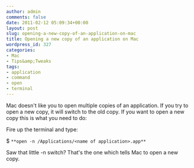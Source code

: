 ```yaml
---
author: admin
comments: false
date: 2011-02-12 05:09:34+00:00
layout: post
slug: opening-a-new-copy-of-an-application-on-mac
title: Opening a new copy of an application on Mac
wordpress_id: 327
categories:
- Mac
- Tips&amp;Tweaks
tags:
- application
- command
- open
- terminal
---
```


Mac doesn't like you to open multiple copies of an application. If you try to open a new copy, it will switch to the old copy. If you want to open a new copy this is what you need to do:





Fire up the terminal and type:





$ `**open -n /Applications/<name of application>.app**`





Saw that little -n switch? That's the one which tells Mac to open a new copy.



